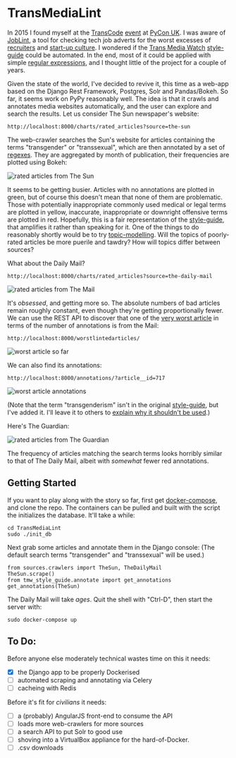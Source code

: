 # TransMediaLint

In 2015 I found myself at the [TransCode](http://trans-code.org/) [event](http://2015.pyconuk.org/transcode/) at
[PyCon UK](http://pyconuk.org). I was aware of [JobLint](http://joblint.org/), a tool for checking tech job
adverts for the worst excesses of [recruiters](https://i.pinimg.com/originals/8c/58/4c/8c584c601031ce0f863cb0f8b8e71887.jpg)
and [start-up culture](https://pbs.twimg.com/media/CfNJTAHWAAAik5I.png). I wondered if the
[Trans Media Watch](http://www.transmediawatch.org/)
[style-guide](http://www.transmediawatch.org/Documents/Media%20Style%20Guide.pdf) could be automated.
In the end, most of it could be applied with simple
[regular expressions](https://pbs.twimg.com/media/Cr7mS_OWcAA7Hzt.jpg), and I thought little of the project for a
couple of years.

Given the state of the world, I've decided to revive it, this time as a web-app based on the
Django Rest Framework, Postgres, Solr and Pandas/Bokeh. So far, it seems work on PyPy reasonably well.
The idea is that it crawls and annotates media websites automatically, and the user can explore and
search the results. Let us consider The Sun newspaper's website: 

```http://localhost:8000/charts/rated_articles?source=the-sun```

The web-crawler searches the Sun's website for articles containing the terms "transgender" or "transsexual",
which are then annotated by a set of
[regexes](https://github.com/augeas/TransMediaLint/blob/master/transmedialint/tmw_style_guide/rules.py).
They are aggregated by month of publication, their frequencies are plotted using Bokeh:

![rated articles from The Sun](https://github.com/augeas/TransMediaLint/raw/master/img/rated_sun_articles.png)

It seems to be getting busier.
Articles with no annotations are plotted in green, but of course this doesn't mean that none of them are
problematic. Those with potentially inappropriate commonly used medical or legal terms are plotted in
yellow, inaccurate, inappropriate or downright offensive terms are plotted in red. Hopefully, this is a
fair representation of the
[style-guide](http://www.transmediawatch.org/Documents/Media%20Style%20Guide.pdf), that amplifies it rather
than speaking for it. One of the things to do reasonably shortly would be to try
[topic-modelling](https://radimrehurek.com/gensim/). Will the topics of poorly-rated
articles be more puerile and tawdry? How will topics differ between sources?

What about the Daily Mail?

```http://localhost:8000/charts/rated_articles?source=the-daily-mail```

![rated articles from The Mail](https://github.com/augeas/TransMediaLint/raw/master/img/rated_mail_articles.png)

It's *obsessed*, and getting more so. The absolute numbers of bad articles remain
roughly constant, even though they're getting proportionally fewer. We can use the
REST API to discover that one of the
[very worst article](http://www.dailymail.co.uk/news/article-2921528/The-man-s-TWO-sex-changes-Incredible-story-Walt-Laura-REVERSED-operation-believes-surgeons-quick-operate.html)
in terms of the number of annotations is from the Mail:

```http://localhost:8000/worstlintedarticles/```

![worst article so far](https://github.com/augeas/TransMediaLint/raw/master/img/worst_mail.png)

We can also find its annotations:

```http://localhost:8000/annotations/?article__id=717```

![worst article annotations](https://github.com/augeas/TransMediaLint/blob/master/img/worst_mail_annots.png)

(Note that the term "transgenderism" isn't in the original
[style-guide](http://www.transmediawatch.org/Documents/Media%20Style%20Guide.pdf), but
I've added it. I'll leave it to others to
[explain why it shouldn't be used](https://www.quora.com/Is-transgenderism-the-correct-word-to-use-in-regards-to-trans-people).)

Here's The Guardian:

![rated articles from The Guardian](https://github.com/augeas/TransMediaLint/raw/master/img/rated_guardian_articles.png)

The frequency of articles matching the search terms looks horribly similar to that of The Daily Mail, albeit with *somewhat*
fewer red annotations.

## Getting Started

If you want to play along with the story so far, first get [docker-compose](https://docs.docker.com/compose/), and clone the repo. The containers can be pulled and built with
the script the initializes the database. It'll take a while:

```git clone https://github.com/augeas/TransMediaLint.git
cd TransMediaLint
sudo ./init_db
```

Next grab some articles and annotate them in the Django console:
(The default search terms "transgender" and "transsexual" will be used.)


```sudo ./shell
from sources.crawlers import TheSun, TheDailyMail
TheSun.scrape()
from tmw_style_guide.annotate import get_annotations
get_annotations(TheSun)
```

The Daily Mail will take *ages*. Quit the shell with "Ctrl-D", then start the server with:

```sudo docker-compose up```

## To Do:

Before anyone else moderately technical wastes time on this it needs:

- [X] the Django app to be properly Dockerised
- [ ] automated scraping and annotating via Celery
- [ ] cacheing with Redis

Before it's fit for *civilians* it needs:

- [ ] a (probably) AngularJS front-end to consume the API
- [ ] loads more web-crawlers for more sources
- [ ] a search API to put Solr to good use
- [ ] shoving into a VirtualBox appliance for the hard-of-Docker.
- [ ] .csv downloads